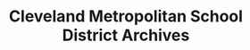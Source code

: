 ---
layout: repo
title: "Cleveland Metropolitan School District Archives"
id: 369
permalink: repos/369/
---